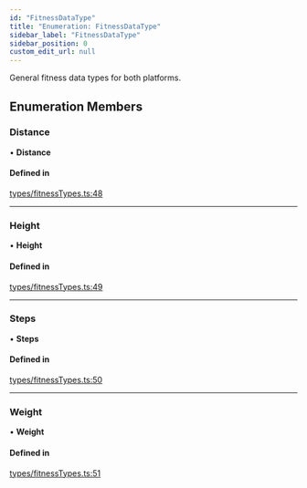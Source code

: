 ```yaml
---
id: "FitnessDataType"
title: "Enumeration: FitnessDataType"
sidebar_label: "FitnessDataType"
sidebar_position: 0
custom_edit_url: null
---
```


General fitness data types for both platforms.

## Enumeration Members

### Distance

• **Distance**

#### Defined in

[types/fitnessTypes.ts:48](https://github.com/rn-fitness-tracker/rn-fitness-tracker/blob/a4a790c/src/types/fitnessTypes.ts#L48)

___

### Height

• **Height**

#### Defined in

[types/fitnessTypes.ts:49](https://github.com/rn-fitness-tracker/rn-fitness-tracker/blob/a4a790c/src/types/fitnessTypes.ts#L49)

___

### Steps

• **Steps**

#### Defined in

[types/fitnessTypes.ts:50](https://github.com/rn-fitness-tracker/rn-fitness-tracker/blob/a4a790c/src/types/fitnessTypes.ts#L50)

___

### Weight

• **Weight**

#### Defined in

[types/fitnessTypes.ts:51](https://github.com/rn-fitness-tracker/rn-fitness-tracker/blob/a4a790c/src/types/fitnessTypes.ts#L51)
